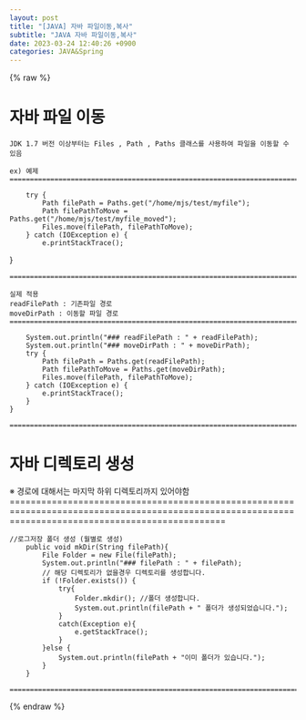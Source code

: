 ```yaml
---  
layout: post  
title: "[JAVA] 자바 파일이동,복사"  
subtitle: "JAVA 자바 파일이동,복사"  
date: 2023-03-24 12:40:26 +0900  
categories: JAVA&Spring  
---  
```

{% raw %}  
# 자바 파일 이동  
  
	JDK 1.7 버전 이상부터는 Files , Path , Paths 클래스를 사용하여 파일을 이동할 수 있음  
  
	ex) 예제  
	=====================================================================================================================================================  
  
		try {  
			Path filePath = Paths.get("/home/mjs/test/myfile");  
			Path filePathToMove = Paths.get("/home/mjs/test/myfile_moved");  
			Files.move(filePath, filePathToMove);  
		} catch (IOException e) {  
			e.printStackTrace();  
}  
  
	=====================================================================================================================================================  
  
	실제 적용  
	readFilePath : 기존파일 경로  
	moveDirPath : 이동할 파일 경로  
	=====================================================================================================================================================  
  
        System.out.println("### readFilePath : " + readFilePath);  
        System.out.println("### moveDirPath : " + moveDirPath);  
        try {  
            Path filePath = Paths.get(readFilePath);  
            Path filePathToMove = Paths.get(moveDirPath);  
            Files.move(filePath, filePathToMove);  
        } catch (IOException e) {  
            e.printStackTrace();  
        }  
    }  
  
	=====================================================================================================================================================  
  
# 자바 디렉토리 생성  
  
※ 경로에 대해서는 마지막 하위 디렉토리까지 있어야함  
	=====================================================================================================================================================  
  
	//로그저장 폴더 생성 (월별로 생성)  
		public void mkDir(String filePath){  
			File Folder = new File(filePath);  
			System.out.println("### filePath : " + filePath);  
			// 해당 디렉토리가 없을경우 디렉토리를 생성합니다.  
			if (!Folder.exists()) {  
				try{  
					Folder.mkdir(); //폴더 생성합니다.  
					System.out.println(filePath + " 폴더가 생성되었습니다.");  
				}  
				catch(Exception e){  
					e.getStackTrace();  
				}  
			}else {  
				System.out.println(filePath + "이미 폴더가 있습니다.");  
			}  
		}  
  
	=====================================================================================================================================================                                                                                                                                                                                                                                                                                                                                                                                                                                                                                                                                                                                                                                                                                                                                                                                                                                                                                                                                                                                                                                                                                                                                                                                                                                                                                                                                                                                                                                                                                                                                                                                                                                                                                                                                                                                                                                                                                                                                                                                                                                                                                                                                                                                                                                                                                                                                                                                                                                                                                          
{% endraw %}